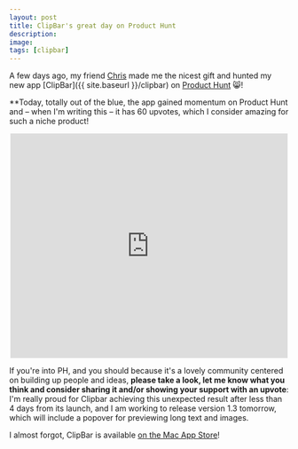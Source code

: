 ```yaml
---
layout: post
title: ClipBar's great day on Product Hunt
description:
image:
tags: [clipbar]
---
```

A few days ago, my friend [Chris](https://twitter.com/chrishannah/status/1331290803969421314) made me the nicest gift and hunted my new app [ClipBar]({{ site.baseurl }}/clipbar) on [Product Hunt](https://www.producthunt.com/posts/clipbar) 😸!

**Today, totally out of the blue, the app gained momentum on Product Hunt and – when I'm writing this – it has 60 upvotes, which I consider amazing for such a niche product!

<p align="center">
<iframe style="border: none;" src="https://cards.producthunt.com/cards/posts/275938?v=1" width="500" height="405" frameborder="0" scrolling="no" allowfullscreen></iframe>
</p>

If you're into PH, and you should because it's a lovely community centered on building up people and ideas, **please take a look, let me know what you think and consider sharing it and/or showing your support with an upvote**: I'm really proud for Clipbar achieving this unexpected result after less than 4 days from its launch, and I am working to release version 1.3 tomorrow, which will include a popover for previewing long text and images.

I almost forgot, ClipBar is available [on the Mac App Store](https://apps.apple.com/us/app/clipbar-pasteboard-viewer/id1541739143)!